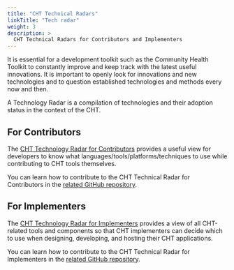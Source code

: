 ```yaml
---
title: "CHT Technical Radars"
linkTitle: "Tech radar"
weight: 3
description: >
  CHT Technical Radars for Contributors and Implementers
---
```


It is essential for a development toolkit such as the Community Health Toolkit to constantly improve and keep track with the latest useful innovations. It is important to openly look for innovations and new technologies and to question established technologies and methods every now and then.

A Technology Radar is a compilation of technologies and their adoption status in the context of the CHT.

## For Contributors
The [CHT Technology Radar for Contributors](https://docs.communityhealthtoolkit.org/cht-tech-radar-contributors/index.html) provides a useful view for developers to know what languages/tools/platforms/techniques to use while contributing to CHT tools themselves.

You can learn how to contribute to the CHT Technical Radar for Contributors in the [related GitHub repository](https://github.com/medic/cht-tech-radar-contributors).

## For Implementers
The [CHT Technology Radar for Implementers](https://docs.communityhealthtoolkit.org/cht-tech-radar-implementers/index.html) provides a view of all CHT-related tools and components so that CHT implementers can decide which to use when designing, developing, and hosting their CHT applications.

You can learn how to contribute to the CHT Technical Radar for Implementers in the [related GitHub repository](https://github.com/medic/cht-tech-radar-implementers).
